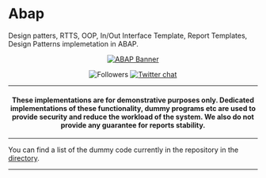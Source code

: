 # Abap

<!-- Front Matter -->
Design patters, RTTS, OOP, In/Out Interface Template, Report Templates, Design Patterns implemetation in ABAP.

<div align="center">

  [![ABAP Banner][banner]](DIRECTORY.md)
  
  ![Followers][counter]
  [![Twitter chat][chat]][Twitter-acc]
  
</div>

---

<!-- Disclaimer -->

<h4 align="center">
  These implementations are for demonstrative purposes only. Dedicated implementations of these functionality, dummy programs
  etc are used to provide security and reduce the workload of the system. We also do not provide any guarantee for reports stability.
</h4>

---

<!-- Body -->

You can find a list of the dummy code currently in the repository in the [directory](DIRECTORY.md).

---

<!-- Banner Image -->
[banner]: https://user-images.githubusercontent.com/79374115/179341248-1f28edfb-cec5-4bbe-bbdc-3b5bad40dd47.png

<!-- Badge Links -->
[chat]: https://img.shields.io/twitter/url?label=Darius%20Habits&style=social&url=https%3A%2F%2Ftwitter.com%2FDariusHabits
[counter]: https://img.shields.io/github/followers/Dariusgrey?style=social

<!-- External Links -->
[Twitter-acc]: https://twitter.com/DariusHabits

